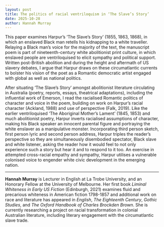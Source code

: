 ```yaml
---
layout: post
title: The politics of racial ventriloquism in ‘The Slave’s Story’
date: 2025-10-28
author: Hannah Murray
---
```


This paper examines Harpur’s ‘The Slave’s Story’ (1855, 1863, 1868), in which an enslaved Black man retells his kidnapping to a white traveller. Relaying a Black man’s voice for the majority of the text, the manuscript poem is part of nineteenth-century white abolitionist print culture, in which enslaved people are ventriloquised to elicit sympathy and political support. Written post-British abolition and during the height and aftermath of US slavery debates, I argue that Harpur draws on these circumatlantic currents to bolster his vision of the poet as a Romantic democratic artist engaged with global as well as national politics.

After situating ‘The Slave’s Story’ amongst abolitionist literature circulating in Australia (poetry, reports, essays, theatrical adaptations), including the influential work of Emerson, I read the racialised Romantic politics of character and voice in the poem, building on work on Harpur’s racial character (Ackland, 1988) and use of perspective (Falk, 2019). Like the earlier ventriloquised ‘The Aboriginal Mother’s Lament’ (1845, 1853) and much abolitionist poetry, Harpur inverts racialised assumptions of character, making his Black speaker an innocent parental figure and portraying the white enslaver as a manipulative monster. Incorporating third person sketch, first person lyric and second person address, Harpur triples the reader’s perspective so they are simultaneously disembodied spectator, Black slave and white listener, asking the reader how it would feel to not only experience such a story but hear it and to respond to it too. An exercise in attempted cross-racial empathy and sympathy, Harpur utilises a vulnerable colonised voice to engender white civic development in the emerging nation. 

---

**Hannah Murray** is Lecturer in English at La Trobe University, and an Honorary Fellow at the University of Melbourne. Her first book *Liminal Whiteness in Early US Fiction* (Edinburgh, 2021) examines fluid and precarious whiteness in American fiction 1798-1857 and additional work on race and literature has appeared in *English*, *The Eighteenth Century*, *Gothic Studies*, and *The Oxford Handbook of Charles Brockden Brown*. She is currently researching a project on racial transformation in colonial Australian literature, including literary engagement with the circumatlantic slave trade.